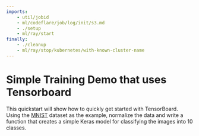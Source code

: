 ```yaml
---
imports:
    - util/jobid
    - ml/codeflare/job/log/init/s3.md
    - ./setup
    - ml/ray/start
finally:
    - ./cleanup
    - ml/ray/stop/kubernetes/with-known-cluster-name
---
```


# Simple Training Demo that uses Tensorboard

This quickstart will show how to quickly get started with TensorBoard. Using the [MNIST](https://en.wikipedia.org/wiki/MNIST_database) dataset as the example, normalize the data and write a function that creates a simple Keras model for classifying the images into 10 classes.
